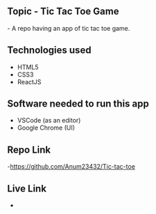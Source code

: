 ## Topic - Tic Tac Toe Game
​- A repo having an app of tic tac toe game.
​
## Technologies used
- HTML5 
- CSS3
- ReactJS

## Software needed to run this app
- VSCode (as an editor)
- Google Chrome (UI)

## Repo Link
-https://github.com/Anum23432/Tic-tac-toe

## Live Link
-
